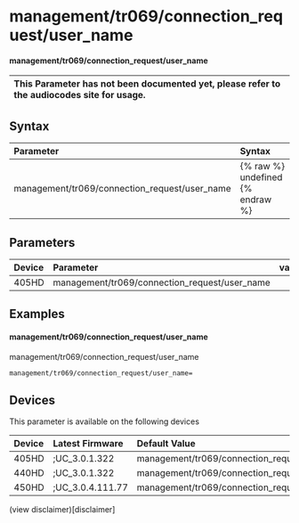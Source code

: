 ﻿---
description: management/tr069/connection_request/user_name
search:
    keywords: ['management','tr069','connection_request','user_name']
---

# management/tr069/connection_request/user_name

#### management/tr069/connection_request/user_name


| This Parameter has not been documented yet, please refer to the audiocodes site for usage.  |
| :--- |

## Syntax
| Parameter | Syntax |
| :--- | :--- |
|management/tr069/connection_request/user_name | {% raw %} undefined {% endraw %} |

## Parameters
|Device|Parameter|value|Description|
|:---|:---|:---|:---|
| 405HD | management/tr069/connection_request/user_name |  |  |

## Examples
#### management/tr069/connection_request/user_name

management/tr069/connection_request/user_name

```
management/tr069/connection_request/user_name=
```

## Devices
This parameter is available on the following devices

| Device | Latest Firmware | Default Value |
|:---|:---|:---|
| 405HD | ;UC_3.0.1.322 | management/tr069/connection_request/user_name= 
| 440HD | ;UC_3.0.1.322 | management/tr069/connection_request/user_name= 
| 450HD | ;UC_3.0.4.111.77 | management/tr069/connection_request/user_name= 

(view disclaimer)[disclaimer]
